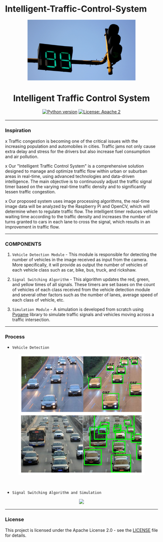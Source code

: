 # Intelligent-Traffic-Control-System
<p align="center">
 <img height=200px src="./traffic-signal.jpeg" alt="Traffic Signal Timer">
</p>

<h1 align="center">Intelligent Traffic Control System</h1>

<div align="center">

[![Python version](https://img.shields.io/badge/python-3.7-blue.svg)](https://www.python.org/downloads/release/python-370/)
[![License: Apache 2](https://img.shields.io/badge/License-Apache-yellow.svg)](https://www.apache.org/licenses/LICENSE-2.0)

<h4></h4>

</div>

-----------------------------------------
### Inspiration

x Traffic congestion is becoming one of the critical issues with the increasing population and automobiles in cities. Traffic jams not only cause extra delay and stress for the drivers but also increase fuel consumption and air pollution. 

x Our "Intelligent Traffic Control System" is a comprehensive solution designed to manage and
optimize traffic flow within urban or suburban areas in real-time, using advanced
technologies and data-driven intelligence. The main objective is to continuously adjust the
traffic signal timer based on the varying real-time traffic density and to significantly lessen
traffic congestion.

x Our proposed system uses image processing algorithms, the real-time image data will be
analyzed by the Raspberry Pi and OpenCV, which will determine when to regulate traffic flow.
The intelligent timer reduces vehicle waiting time according to the traffic density and
increases the number of turns granted to cars in each lane to cross the signal, which results
in an improvement in traffic flow.

------------------------------------------
### COMPONENTS

1. `Vehicle Detection Module` - This module is responsible for detecting the number of vehicles in the image received as input from the camera. More specifically, it will provide as output the number of vehicles of each vehicle class such as car, bike, bus, truck, and rickshaw.

2. `Signal Switching Algorithm` - This algorithm updates the red, green, and yellow times of all signals. These timers are set bases on the count of vehicles of each class received from the vehicle detection module and several other factors such as the number of lanes, average speed of each class of vehicle, etc. 

3. `Simulation Module` - A simulation is developed from scratch using [Pygame](https://www.pygame.org/news) library to simulate traffic signals and vehicles moving across a traffic intersection.

------------------------------------------
### Process

* `Vehicle Detection`

<p align="center">
 <img height=400px src="./vehicle-detection.png" alt="Vehicle Detection">
</p>

<br> 

* `Signal Switching Algorithm and Simulation`

<p align="center">
    <img src="./Demo.gif">
</p>


------------------------------------------
### License
This project is licensed under the Apache License 2.0 - see the [LICENSE](./LICENSE) file for details.
